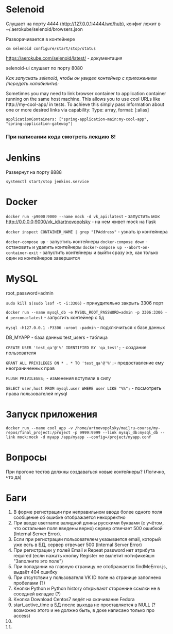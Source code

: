 # Selenoid

Слушает на порту 4444 (http://127.0.0.1:4444/wd/hub), конфиг лежит в ~/.aerokube/selenoid/browsers.json

Разворачивается в контейнере

```cm selenoid configure/start/stop/status```

https://aerokube.com/selenoid/latest/ - документация

selenoid-ui слушает по порту 8080

*Как запускать selenoid, чтобы он увидел контейнер с приложением (передать капабилити):*

Sometimes you may need to link browser container to application container running on the same host machine. 
This allows you to use cool URLs like http://my-cool-app/ in tests. 
To achieve this simply pass information about one or more desired links via capability:
Type: array, format: <container-name>[:alias]

```applicationContainers: ["spring-application-main:my-cool-app", "spring-application-gateway"]```


### При написании кода смотреть лекцию 8!

# Jenkins
Развернут на порту 8888

```systemctl start/stop jenkins.service```

# Docker
```docker run -p9000:9000 --name mock -d vk_api:latest``` - запустить мок
 http://0.0.0.0:9000/vk_id/artnovopolsky - на нем живет mock на flask 

```docker inspect CONTAINER_NAME | grep "IPAddress"``` - узнать ip контейнера

```docker-compose up``` - запустить контейнеры
```docker-compose down``` - остановить и удалить контейнеры
```docker-compose up --abort-on-container-exit``` - запустить контейнеры и выйти сразу же, как только один из контейнеров завершится


# MySQL 
root_password=admin

```sudo kill $(sudo lsof -t -i:3306)``` - принудительно закрыть 3306 порт

```docker run --name mysql_db -e MYSQL_ROOT_PASSWORD=admin -p 3306:3306 -d percona:latest``` - запустить контейнер с бд

```mysql -h127.0.0.1 -P3306 -uroot -padmin``` - подключиться к базе данных

DB_MYAPP - база данных 
test_users - таблица

```CREATE USER 'test_qa'@'%' IDENTIFIED BY 'qa_test';``` - создание пользователя

```GRANT ALL PRIVILEGES ON * . * TO 'test_qa'@'%';```- предоставление ему неограниченных прав

```FLUSH PRIVILEGES;``` - изменения вступили в силу

```SELECT user,host FROM mysql.user WHERE user LIKE "%%";``` - посмотреть права пользователей mysql


# Запуск приложения
```docker run --name cool_app -v /home/artnovopolsky/mailru-course/my-repos/final_project:/project -p 9999:9999 --link mysql_db:mysql_db --link mock:mock -d myapp /app/myapp --config=/project/myapp.conf```


# Вопросы
При прогоне тестов должны создаваться новые контейнеры? (Логично, что да)


# Баги
1. В форме регистрации при неправильном вводе более одного поля сообщение об ошибке отображается некорректно
2. При вводе username валидной длины русскими буквами (c учётом, что остальные поля введены верно) сервер отвечает 500 ошибкой (Internal Server Error). 
3. Если при регистрации пользователем указывается email, который уже есть в БД, сервер отвечает 500 (Internal Server Error)
4. При регистрации у полей Email и Repeat password нет атрибута required (если нажать кнопку Register не вылетит нотификейшн "Заполните это поле")
5. При попадании на главную страницу не отображается findMeError.js, выдаёт 404 ошибку
6. При отсутствии у пользователя VK ID поле на странице заполнено пробелами (?)
7. Кнопки Python и Python history открывают сторонние ссылки не в соседней вкладке (?)
8. Кнопка Download Centos7 ведёт на скачивание Fedora
9. start_active_time в БД после выхода не проставляется в NULL (? возможно этого и не должно быть, в доке написано только про access)
10. 
11. 
